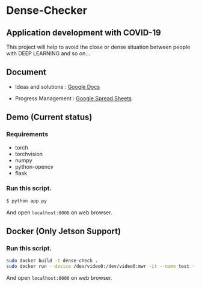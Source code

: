 Dense-Checker
===

## Application development with COVID-19

This project will help to avoid the close or dense situation between people with DEEP LEARNING and so on...

## Document

* Ideas and solutions : [Google Docs](https://docs.google.com/document/d/1SBujBopHUcR5McblwqASUc4pZSVqQubFaBeCCH0w1pM/edit?usp=sharing)

* Progress Management : [Google Spread Sheets](https://docs.google.com/spreadsheets/d/1siRg7qTlEc6rQirJbn1OY48E0qZ5ZRyTXaP1s8RAq74/edit?usp=sharing)

## Demo (Current status)

### Requirements

* torch
* torchvision
* numpy
* python-opencv
* flask

### Run this script.
```bash
$ python app.py
```

And open `localhost:8000` on web browser. 

## Docker (Only Jetson Support)

### Run this script.
```bash
sudo docker build -t dense-check .
sudo docker run --device /dev/video0:/dev/video0:mwr -it --name test --runtime nvidia --network host -t dense-check
```

And open `localhost:8000` on web browser. 